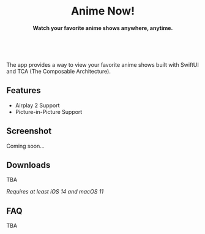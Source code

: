 <div align="center">
    <br>
<!--    <a href="">-->
<!--        <img src="Stuff/AppIcon-readme.png" width="200" height="200">-->
<!--    </a>-->
    <h1>Anime Now!</h1>
    <p>
        <b>Watch your favorite anime shows anywhere, anytime.</b>
    </p>
    <br>
    <br>
    <br>
</div>

The app provides a way to view your favorite anime shows built with SwiftUI and TCA (The Composable Architecture).


## Features
- Airplay 2 Support
- Picture-in-Picture Support

## Screenshot

Coming soon...

## Downloads

TBA

*Requires at least iOS 14 and macOS 11*

## FAQ

TBA

